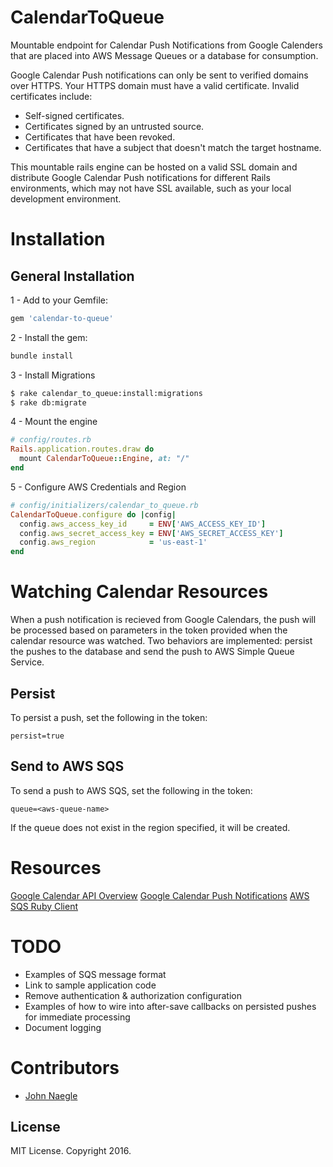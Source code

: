 # CalendarToQueue

Mountable endpoint for Calendar Push Notifications from Google Calenders that
are placed into AWS Message Queues or a database for consumption.

Google Calendar Push notifications can only be sent to verified domains over
HTTPS.  Your HTTPS domain must have a valid certificate.  Invalid certificates
include:

- Self-signed certificates.
- Certificates signed by an untrusted source.
- Certificates that have been revoked.
- Certificates that have a subject that doesn't match the target hostname.

This mountable rails engine can be hosted on a valid SSL domain and distribute
Google Calendar Push notifications for different Rails environments, which may
not have SSL available, such as your local development environment.

# Installation

## General Installation

1 - Add to your Gemfile:

```ruby
gem 'calendar-to-queue'
```

2 - Install the gem:

```bash
bundle install
```

3 - Install Migrations

```bash
$ rake calendar_to_queue:install:migrations
$ rake db:migrate
```

4 - Mount the engine

```ruby
# config/routes.rb
Rails.application.routes.draw do
  mount CalendarToQueue::Engine, at: "/"
end
```

5 - Configure AWS Credentials and Region

```ruby
# config/initializers/calendar_to_queue.rb
CalendarToQueue.configure do |config|
  config.aws_access_key_id     = ENV['AWS_ACCESS_KEY_ID']
  config.aws_secret_access_key = ENV['AWS_SECRET_ACCESS_KEY']
  config.aws_region            = 'us-east-1'
end
```

# Watching Calendar Resources

When a push notification is recieved from Google Calendars, the push will be
processed based on parameters in the token provided when the calendar resource
was watched. Two behaviors are implemented: persist the pushes to the database
and send the push to AWS Simple Queue Service.

## Persist

To persist a push, set the following in the token:

```
persist=true
```

## Send to AWS SQS

To send a push to AWS SQS, set the following in the token:

```
queue=<aws-queue-name>
```

If the queue does not exist in the region specified, it will be created.

# Resources

[Google Calendar API Overview](https://developers.google.com/google-apps/calendar/overview)
[Google Calendar Push Notifications](https://developers.google.com/google-apps/calendar/v3/push)
[AWS SQS Ruby Client](https://docs.aws.amazon.com/sdkforruby/api/Aws/SQS.html)

# TODO

- Examples of SQS message format
- Link to sample application code
- Remove authentication & authorization configuration
- Examples of how to wire into after-save callbacks on persisted pushes for immediate processing
- Document logging

# Contributors

- [John Naegle](https://github.com/johnnaegle)

## License

MIT License. Copyright 2016.
